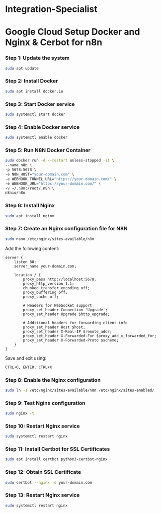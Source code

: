 # Integration-Specialist

# Google Cloud Setup  Docker and Nginx & Cerbot for n8n

### Step 1: Update the system
```bash
sudo apt update
```

### Step 2: Install Docker
```bash
sudo apt install docker.io
```

### Step 3: Start Docker service
```bash
sudo systemctl start docker
```

### Step 4: Enable Docker service
```bash
sudo systemctl enable docker
```

### Step 5: Run N8N Docker Container
```bash
sudo docker run -d --restart unless-stopped -it \
--name n8n \
-p 5678:5678 \
-e N8N_HOST="your-domain.com" \
-e WEBHOOK_TUNNEL_URL="https://your-domain.com/" \
-e WEBHOOK_URL="https://your-domain.com/" \
-v ~/.n8n:/root/.n8n \
n8nio/n8n
```

### Step 6: Install Nginx
```bash
sudo apt install nginx
```

### Step 7: Create an Nginx configuration file for N8N
```bash
sudo nano /etc/nginx/sites-available/n8n
```
Add the following content:
```nginx
server {
    listen 80;
    server_name your-domain.com;

    location / {
        proxy_pass http://localhost:5678;
        proxy_http_version 1.1;
        chunked_transfer_encoding off;
        proxy_buffering off;
        proxy_cache off;

        # Headers for WebSocket support
        proxy_set_header Connection 'Upgrade';
        proxy_set_header Upgrade $http_upgrade;

        # Additional headers for forwarding client info
        proxy_set_header Host $host;
        proxy_set_header X-Real-IP $remote_addr;
        proxy_set_header X-Forwarded-For $proxy_add_x_forwarded_for;
        proxy_set_header X-Forwarded-Proto $scheme;
    }
}
```
Save and exit using:
```bash
CTRL+O, ENTER, CTRL+X
```

### Step 8: Enable the Nginx configuration
```bash
sudo ln -s /etc/nginx/sites-available/n8n /etc/nginx/sites-enabled/
```

### Step 9: Test Nginx configuration
```bash
sudo nginx -t
```

### Step 10: Restart Nginx service
```bash
sudo systemctl restart nginx
```

### Step 11: Install Certbot for SSL Certificates
```bash
sudo apt install certbot python3-certbot-nginx
```

### Step 12: Obtain SSL Certificate
```bash
sudo certbot --nginx -d your-domain.com
```


### Step 13: Restart Nginx service
```bash
sudo systemctl restart nginx
